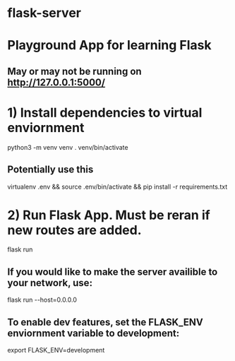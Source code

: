 # flask-server
# Playground App for learning Flask
## May or may not be running on http://127.0.0.1:5000/
# 1) Install dependencies to virtual enviornment
python3 -m venv venv
. venv/bin/activate
## Potentially use this
virtualenv .env && source .env/bin/activate && pip install -r requirements.txt

# 2) Run Flask App. Must be reran if new routes are added.
flask run
## If you would like to make the server availible to your network, use:
flask run --host=0.0.0.0

## To enable dev features, set the FLASK_ENV enviornment variable to development:
export FLASK_ENV=development